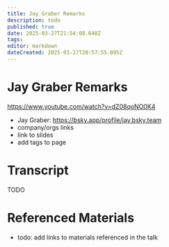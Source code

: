 ```yaml
---
title: Jay Graber Remarks
description: todo
published: true
date: 2025-03-27T21:54:08.648Z
tags: 
editor: markdown
dateCreated: 2025-03-27T20:57:55.095Z
---
```


# Jay Graber Remarks
https://www.youtube.com/watch?v=dZ08qoNO0K4 
- Jay Graber: https://bsky.app/profile/jay.bsky.team
- company/orgs links
- link to slides
- add tags to page

# Transcript
TODO

# Referenced Materials
- todo: add links to materials referenced in the talk